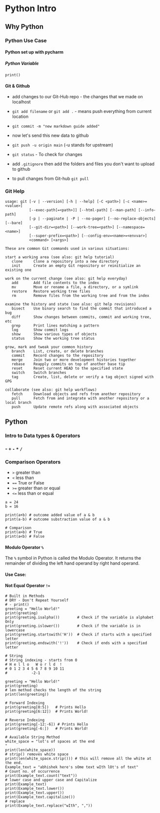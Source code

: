 # Python Intro
## Why Python
### Python Use Case
#### Python set up with pycharm
##### Python Variable

```commandline
print()
```

#### Git & Github

- add changes to our Git-Hub repo - the changes that we made on localhost

- `git add filename` or `git add .` - means push everything from current location
- `git commit -m "new markdown guide added"`
- now let's send this new data to github
- `git push -u origin main` (-u stands for upstream)
- `git status` - To check for changes
- add `.gitignore` then add the folders and files you don't want to upload to github
- to pull changes from Git-hub `git pull`

### Git Help
```
usage: git [-v | --version] [-h | --help] [-C <path>] [-c <name>=<value>]
           [--exec-path[=<path>]] [--html-path] [--man-path] [--info-path]
           [-p | --paginate | -P | --no-pager] [--no-replace-objects] [--bare]
           [--git-dir=<path>] [--work-tree=<path>] [--namespace=<name>]
           [--super-prefix=<path>] [--config-env=<name>=<envvar>]
           <command> [<args>]

These are common Git commands used in various situations:

start a working area (see also: git help tutorial)
   clone     Clone a repository into a new directory
   init      Create an empty Git repository or reinitialize an existing one

work on the current change (see also: git help everyday)
   add       Add file contents to the index
   mv        Move or rename a file, a directory, or a symlink
   restore   Restore working tree files
   rm        Remove files from the working tree and from the index

examine the history and state (see also: git help revisions)
   bisect    Use binary search to find the commit that introduced a bug
   diff      Show changes between commits, commit and working tree, etc
   grep      Print lines matching a pattern
   log       Show commit logs
   show      Show various types of objects
   status    Show the working tree status

grow, mark and tweak your common history
   branch    List, create, or delete branches
   commit    Record changes to the repository
   merge     Join two or more development histories together
   rebase    Reapply commits on top of another base tip
   reset     Reset current HEAD to the specified state
   switch    Switch branches
   tag       Create, list, delete or verify a tag object signed with GPG

collaborate (see also: git help workflows)
   fetch     Download objects and refs from another repository
   pull      Fetch from and integrate with another repository or a local branch
   push      Update remote refs along with associated objects
```
## Python

### Intro to Data types & Operators
### - `+` `-` `*` `/`

### Comparison Operators
- `>` greater than
- `<` less than
- `==` True or False
- `>=` greater than or equal
- `<=` less than or equal

```
a = 24
b = 16

print(a+b) # outcome added value of a & b
print(a-b) # outcome substraction value of a & b

# Comparison
print(a>b) # True
print(a<b) # False
```

#### Modulo Operator `%`

The `%` symbol in Python is called the Modulo Operator. It returns the remainder of dividing the left hand operand by right hand operand.

#### Use Case:


#### Not Equal Operator `!=`


```commandline
# Built in Methods
# DRY - Don't Repeat Yourself
# - print()
greeting = "Hello World!"
print(greeting)
print(greeting.isalpha())        # Check if the variable is alphabet Only
print(greeting.islower())        # Check if the variable is in lowercase
print(greeting.startswith('H'))  # Check if starts with a specified letter
print(greeting.endswith('!'))    # Check if ends with a specified letter

```

```commandline
# String
# String indexing - starts from 0
# H e l l o   W o r l d  !
# 0 1 2 3 4 5 6 7 8 9 10 11
#           -2-1

greeting = "Hello World!"
print(greeting)
# len method checks the length of the string
print(len(greeting))

# Forward Indexing
print(greeting[0:5])   # Prints Hello
print(greeting[6:12])  # Prints World!

# Reverse Indexing
print(greeting[-12:-6]) # Prints Hello
print(greeting[-6:])   # Prints World!
```

```commandline
# Available String Method
white_space = "lot's of spaces at the end                                "
print(len(white_space))
# strip() removes white space
print(len(white_space.strip())) # this will remove all the white at the end.
Example_text = "abhishek here's sOme text wIth lOt's of text"
# Count no. of occurrence
print(Example_text.count("text"))
# lower case and upper case and Capitalize
print(Example_text)
print(Example_text.lower())
print(Example_text.upper())
print(Example_text.capitalize())
# replace
print(Example_text.replace("wIth", ","))
```